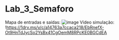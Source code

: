 # Lab_3_Semaforo
Mapa de entradas e saídas:
![image](https://github.com/user-attachments/assets/8a43c2bc-44b0-4641-9429-e5811dae0ffe)
Vídeo simulação:
!https://1drv.ms/v/c/a14763a7ccaca218/EbRnefX-Ot9HnTdJycSo2YsBx41CgOemM8RPcKE0BGCdEA

